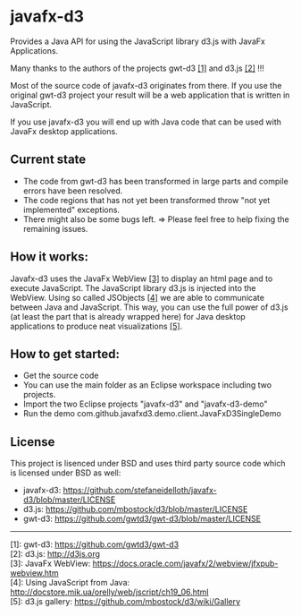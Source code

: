 # javafx-d3

Provides a Java API for using the JavaScript library d3.js with JavaFx Applications.

Many thanks to the authors of the projects gwt-d3 [[1]](https://github.com/gwtd3/gwt-d3 "gwt-d3")  and d3.js [[2]](http://d3js.org "d3.js") !!! 

Most of the source code of javafx-d3 originates from there. If you use the original
gwt-d3 project your result will be a web application that is written in JavaScript. 

If you use javafx-d3 you will end up with Java code that can be used with 
JavaFx desktop applications.



## Current state

* The code from gwt-d3 has been transformed in large parts and compile errors have been resolved.
* The code regions that has not yet been transformed throw "not yet implemented" exceptions.
* There might also be some bugs left.
=> Please feel free to help fixing the remaining issues.  

## How it works:

Javafx-d3 uses the JavaFx WebView [[3]](https://docs.oracle.com/javafx/2/webview/jfxpub-webview.htm "JavaFx WebView") to display an html page and to execute JavaScript.
The JavaScript library d3.js is injected into the WebView. Using 
so called JSObjects [[4]](http://docstore.mik.ua/orelly/web/jscript/ch19_06.html "Using JavaScript from Java") we are able to communicate between Java and JavaScript. 
This way, you can use the full power of d3.js (at least the part that is already wrapped here) 
for Java desktop applications to produce neat visualizations [[5]](https://github.com/mbostock/d3/wiki/Gallery "d3.js gallery"). 

## How to get started:

* Get the source code 
* You can use the main folder as an Eclipse workspace including two projects.
* Import the two Eclipse projects "javafx-d3" and "javafx-d3-demo"
* Run the demo com.github.javafxd3.demo.client.JavaFxD3SingleDemo  

## License

This project is lisenced under BSD and uses third party source code which is licensed under BSD as well:
* javafx-d3: https://github.com/stefaneidelloth/javafx-d3/blob/master/LICENSE
* d3.js: https://github.com/mbostock/d3/blob/master/LICENSE
* gwt-d3: https://github.com/gwtd3/gwt-d3/blob/master/LICENSE

----  
 
[1]: gwt-d3: https://github.com/gwtd3/gwt-d3<br>
[2]: d3.js: http://d3js.org<br>
[3]: JavaFx WebView: https://docs.oracle.com/javafx/2/webview/jfxpub-webview.htm<br>
[4]: Using JavaScript from Java: http://docstore.mik.ua/orelly/web/jscript/ch19_06.html<br>
[5]: d3.js gallery: https://github.com/mbostock/d3/wiki/Gallery<br>

